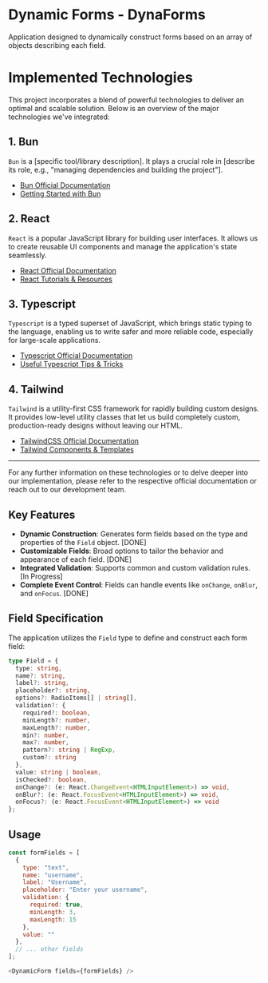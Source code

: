 # Dynamic Forms - DynaForms

Application designed to dynamically construct forms based on an array of objects describing each field.

# Implemented Technologies

This project incorporates a blend of powerful technologies to deliver an optimal and scalable solution. Below is an overview of the major technologies we've integrated:

## 1. Bun

`Bun` is a [specific tool/library description]. It plays a crucial role in [describe its role, e.g., "managing dependencies and building the project"].

- [Bun Official Documentation](#)
- [Getting Started with Bun](#)

## 2. React

`React` is a popular JavaScript library for building user interfaces. It allows us to create reusable UI components and manage the application's state seamlessly.

- [React Official Documentation](https://reactjs.org/docs/getting-started.html)
- [React Tutorials & Resources](#)

## 3. Typescript

`Typescript` is a typed superset of JavaScript, which brings static typing to the language, enabling us to write safer and more reliable code, especially for large-scale applications.

- [Typescript Official Documentation](https://www.typescriptlang.org/docs/)
- [Useful Typescript Tips & Tricks](#)

## 4. Tailwind

`Tailwind` is a utility-first CSS framework for rapidly building custom designs. It provides low-level utility classes that let us build completely custom, production-ready designs without leaving our HTML.

- [TailwindCSS Official Documentation](https://tailwindcss.com/docs)
- [Tailwind Components & Templates](#)

---

For any further information on these technologies or to delve deeper into our implementation, please refer to the respective official documentation or reach out to our development team.


## Key Features

- **Dynamic Construction**: Generates form fields based on the type and properties of the `Field` object. [DONE]
- **Customizable Fields**: Broad options to tailor the behavior and appearance of each field. [DONE]
- **Integrated Validation**: Supports common and custom validation rules. [In Progress]
- **Complete Event Control**: Fields can handle events like `onChange`, `onBlur`, and `onFocus`.  [DONE]

## Field Specification

The application utilizes the `Field` type to define and construct each form field:

```typescript
type Field = {
  type: string,
  name?: string,
  label?: string,
  placeholder?: string,
  options?: RadioItems[] | string[],
  validation?: {
    required?: boolean,
    minLength?: number,
    maxLength?: number,
    min?: number,
    max?: number,
    pattern?: string | RegExp,
    custom?: string
  },
  value: string | boolean,
  isChecked?: boolean,
  onChange?: (e: React.ChangeEvent<HTMLInputElement>) => void,
  onBlur?: (e: React.FocusEvent<HTMLInputElement>) => void,
  onFocus?: (e: React.FocusEvent<HTMLInputElement>) => void
};
```

## Usage
``` Javascript
const formFields = [
  {
    type: "text",
    name: "username",
    label: "Username",
    placeholder: "Enter your username",
    validation: {
      required: true,
      minLength: 3,
      maxLength: 15
    },
    value: ""
  },
  // ... other fields
];

<DynamicForm fields={formFields} />

```





